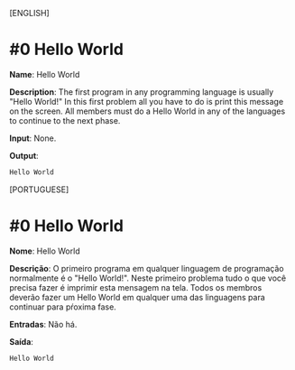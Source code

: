 [ENGLISH]

# #0 Hello World

**Name**: Hello World

**Description**: The first program in any programming language is usually "Hello World!" In this first problem all you have to do is print this message on the screen. All members must do a Hello World in any of the languages to continue to the next phase.

**Input**: None.

**Output**:

```md
Hello World
```

[PORTUGUESE]

# #0 Hello World

**Nome**: Hello World

**Descrição**: O primeiro programa em qualquer linguagem de programação normalmente é o "Hello World!". Neste primeiro problema tudo o que você precisa fazer é imprimir esta mensagem na tela. Todos os membros deverão fazer um Hello World em qualquer uma das linguagens para continuar para pŕoxima fase.

**Entradas**: Não há.

**Saída**:

```md
Hello World
```
